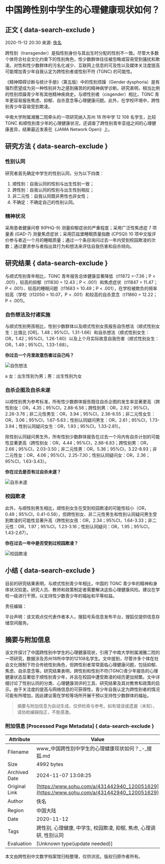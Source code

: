 # 中国跨性别中学生的心理健康现状如何？

## 正文 { data-search-exclude }


2020-11-12 20:30 来源: [佚名](https://www.sohu.com/?spm=smpc.content-abroad.content.1.1730984841556LwvSGzf)

跨性别（transgender）是指性别身份与其出生时分配的性别不一致。尽管大多数个体符合社会文化约束下的性别角色，性少数群体往往被忽略或容易受到骚扰和欺凌。对性和性少数群体的污名化减少、互联网上信息的可及性以及媒体关注度提高可能增加青少年自我认定为跨性别者或性别不符 (TGNC) 的可能性。

《精神障碍诊断与统计手册》（第五版）中的性别烦躁（Gender dysphoria）是有强烈愿望成为另一种性别并为之感到痛苦的的精神病学诊断。研究表明，相当比例的性别烦躁青少年有其他精神疾病史。与顺性别者（cisgender）相比，TGNC 青年更容易报告焦虑、抑郁、自杀意念等心理健康问题。此外，在学校环境中，跨性别青少年容易受到欺凌。

中南大学附属湘雅二院牵头的一项研究纳入苏州 18 所中学 12 108 名学生，比较 TGNC 和顺性别青少年的心理健康状况，还调查了跨性别青年亚组之间的心理健康差异，结果最近发表在《JAMA Network Open》上。

## 研究方法 { data-search-exclude }

### 性别认同

研究者首先确定中学生的性别认同，分为以下四类：

1. 顺性别：自我认同的性别与出生性别一致；
2. 跨性别：自我认同的性别与出生性别相反；
3. 非二元性：自我认同既非男性也非女性；
4. 不确定：不确定自己的性别认同。

### 精神状况

采用患者健康问卷 9(PHQ-9) 测量抑郁症状的严重程度；采用广泛性焦虑症 7 项量表 (GAD-7) 测量焦虑症状；采用匹兹堡睡眠质量指数 (CPSQI) 10 项中文版评价参与者近一个月的睡眠质量；通过一个条目询问过去一年内受到校园欺凌的次数；通过要求参与者指出其行为和想法来评估自我伤害和自杀倾向。

## 研究结果 { data-search-exclude }

与顺式性别青年相比，TGNC 青年报告总体健康显著降低（t11872 =-7.36；P < .001），较高的抑郁（t11830 = 12.43；P < .001）和焦虑症状（t11847 = 11.47；P < .001）、较高的睡眠问题（t11683 = 10.49；P < .001），在学校被欺负的频率较高（学校（t12050 = 10.07，P < .001）和较高的自杀意念（t11860 = 12.22；P < .001)。

### 自伤想法及付诸实施

与顺式性别男孩相比，性别少数群体以及顺式性别女孩报告自伤想法（顺式性别女生：比值比 \[OR\]，1.48；95%CI，1.31-1.66）和自杀想法（顺式性别女生：OR，1.42；95%CI，1.26-1.60）以及上个月实际故意自我伤害（顺式性别女生：OR，1.49；95%CI，1.33-1.68）。

**你过去一个月里故意伤害过自己吗？**

![自伤想法](http://p9.itc.cn/q_70/images03/20201112/1681b651beec446ea847fa3f2fa7252c.png)

a 女：出生性别为男；男：出生性别为女

### 自杀企图及自杀未遂

以顺性别男为参考标准，所有性少数群体报告既往自杀企图的发生率显著更高（跨性别女：OR，4.35；95%CI，2.88-6.56；跨性别男：OR，2.92；95%CI，2.26-3.76；非二元性男生：OR，3.94；95%CI，2.36-6.55；非二元性女生：OR，3.06；95%CI，1.67-5.63；性别认同疑问男生：OR，2.61；95%CI，1.73-3.94；性别认同疑问女生：OR，1.93；95%CI，1.33-2.81）。

除性别认同疑问男生外，所有性别少数群体报告在过去一个月内有自杀计划的可能性显著更高（跨性别女：OR，4.44；95%CI，2.88-6.83；跨性别男：OR，2.66；95%CI，2.03-3.50；非二元性男：OR，5.36；95%CI，3.22-8.93；非二元性女：OR，4.06；95%CI，2.25-7.30；性别认同疑问女：OR，2.36；95%CI，1.63-3.43）。

**你在过去是否有过自杀未遂？**

![自杀未遂](http://p6.itc.cn/q_70/images03/20201112/6d987f7923ae464287d4e5a7520300e5.png)

### 校园欺凌

此外，与顺性别男生相比，顺性别女生在受到校园欺凌的可能性较小（OR，0.49；95%CI，0.41-0.58），但跨性别女、非二元性男生和性别认同疑问男生受到欺凌的可能性显著升高（跨性别女孩：OR，2.34；95%CI，1.64-3.33；非二元性：OR，1.97；95%CI，1.23-3.16；性别认同疑问：OR，1.95；95%CI，1.43-2.67）。

**你在过去一年中是否受到过校园欺凌？**

![校园欺凌](http://p4.itc.cn/q_70/images03/20201112/46eb38ec9d0347a498db0ba00f22320e.png)

## 小结 { data-search-exclude }

目前的研究结果表明，与顺式性别青少年相比，中国的 TGNC 青少年的精神和身体状况较差。研究人员、教师和政策制定者需要解决这些心理健康风险。建议在学校一级进行干预，以支持性少数青少年的福祉和平等权益。 

责任编辑：

平台声明：该文观点仅代表作者本人，搜狐号系信息发布平台，搜狐仅提供信息存储空间服务。
<!-- tcd_original_link https://www.sohu.com/a/431442940_120051629 -->
## 摘要与附加信息

<!-- tcd_abstract -->
该文件探讨了中国跨性别中学生的心理健康现状，引用了中南大学附属湘雅二院的一项研究，数据涉及苏州18所中学的12108名学生。文中提到，尽管许多个体在社会文化限制下符合传统性别角色，但跨性别者常常面临心理健康问题，包括抑郁、焦虑、自杀意念等。研究结果表明，跨性别和性别不符(TGNC)青少年报告的心理健康状态显著低于顺性别青少年，并且在校园中遭受欺凌的经历更加频繁。文中详细讨论了性别认同的分类、心理健康测评的工具、研究结果及其对教育和政策的启示。由于关注度的提高与网络信息的可获得性，青少年自我认定为跨性别者的情况可能有所增加，因此建议需在学校等场所开展干预以支持性少数群体的福祉。
<!-- tcd_abstract_end -->

> 摘要与附加信息为自动生成，仅供检索与参考。如有错误或遗漏（未知），请协助编辑指正，不胜感激。

### 附加信息 [Processed Page Metadata] { data-search-exclude }

| Attribute       | Value                                  |
|-----------------|----------------------------------------|
| Filename        | www_中国跨性别中学生的心理健康现状如何？_-_搜狐.md                             |
| Size            | 4992 bytes                           |
| Archived Date   | 2024-11-07 13:08:25                             |
| Original Link   | [https://www.sohu.com/a/431442940_120051629](https://www.sohu.com/a/431442940_120051629)                       |
| Author          | 佚名                               |
| Region          | 中国大陆                               |
| Date            | 2020-11-12                                 |
| Tags            | 跨性别, 心理健康, 中学生, 校园欺凌, 抑郁, 焦虑, 心理调研, 性别认同                                 |
| Evaluation            | [Unknown type(update needed)]                                 |
<!-- tcd_table_end -->

本文由跨性别中文数字档案馆归档整理，仅供浏览。版权归原作者所有。
